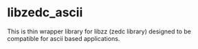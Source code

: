 # libzedc_ascii

This is thin wrapper library for libzz (zedc library) designed to be compatible for ascii based applications.
